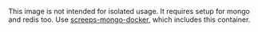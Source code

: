 This image is not intended for isolated usage. It requires setup for mongo and
redis too. Use
[screeps-mongo-docker](https://github.com/kokx/screeps-mongo-docker), which includes this container.
